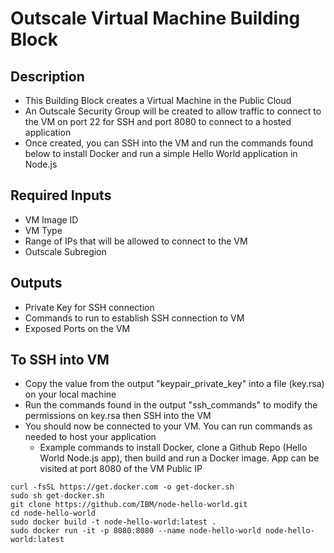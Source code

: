 # Outscale Virtual Machine Building Block
## Description
- This Building Block creates a Virtual Machine in the Public Cloud
- An Outscale Security Group will be created to allow traffic to connect to the VM on port 22 for SSH and port 8080 to connect to a hosted application
- Once created, you can SSH into the VM and run the commands found below to install Docker and run a simple Hello World application in Node.js

## Required Inputs
- VM Image ID
- VM Type
- Range of IPs that will be allowed to connect to the VM
- Outscale Subregion

## Outputs
- Private Key for SSH connection
- Commands to run to establish SSH connection to VM
- Exposed Ports on the VM

## To SSH into VM
- Copy the value from the output "keypair_private_key" into a file (key.rsa) on your local machine
- Run the commands found in the output "ssh_commands" to modify the permissions on key.rsa then SSH into the VM
- You should now be connected to your VM. You can run commands as needed to host your application
  - Example commands to install Docker, clone a Github Repo (Hello World Node.js app), then build and run a Docker image. App can be visited at port 8080 of the VM Public IP
```
curl -fsSL https://get.docker.com -o get-docker.sh
sudo sh get-docker.sh
git clone https://github.com/IBM/node-hello-world.git
cd node-hello-world
sudo docker build -t node-hello-world:latest .
sudo docker run -it -p 8080:8080 --name node-hello-world node-hello-world:latest
```